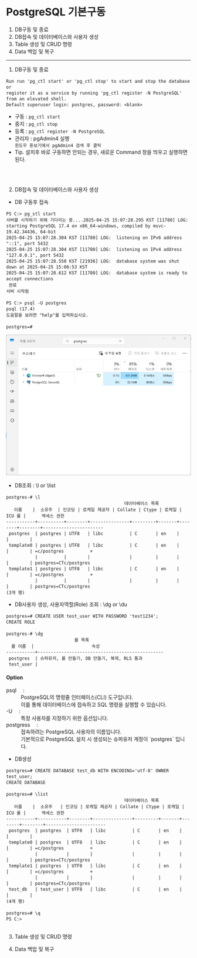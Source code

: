 # PostgreSQL 기본구동
1. DB구동 및 종료
2. DB접속 및 데이터베이스와 사용자 생성
3. Table 생성 및 CRUD 명령
4. Data 백업 및 복구
---

1. DB구동 및 종료
```
Run run 'pg_ctl start' or 'pg_ctl stop' to start and stop the database or
register it as a service by running 'pg_ctl register -N PostgreSQL' from an elevated shell.
Default superuser login: postgres, password: <blank>
```

- 구동 : `pg_ctl start`
- 중지 : `pg_ctl stop`
- 등록 : `pg_ctl register -N PostgreSQL`
- 관리자 : pgAdmin4 실행 <br/> 
  `윈도우 돋보기에서 pgAdmin4 검색 후 클릭`
- Tip. 설치후 바로 구동하면 안되는 경우, 새로운 Command 창을 띄우고 실행하면 된다.
<br/>
<br/>

2. DB접속 및 데이터베이스와 사용자 생성
- DB 구동후 접속 <br/>
```
PS C:> pg_stl start
서버를 시작하기 위해 기다리는 중....2025-04-25 15:07:28.295 KST [11780] LOG:  starting PostgreSQL 17.4 on x86_64-windows, compiled by msvc-19.42.34436, 64-bit
2025-04-25 15:07:28.304 KST [11780] LOG:  listening on IPv6 address "::1", port 5432
2025-04-25 15:07:28.304 KST [11780] LOG:  listening on IPv4 address "127.0.0.1", port 5432
2025-04-25 15:07:28.550 KST [21936] LOG:  database system was shut down at 2025-04-25 15:06:53 KST
2025-04-25 15:07:28.612 KST [11780] LOG:  database system is ready to accept connections
 완료
서버 시작됨

PS C:> psql -U postgres 
psql (17.4)
도움말을 보려면 "help"를 입력하십시오.

postgres=#

```
<img src="../images/db_check.png">


- DB조회 : \l or \list<br/> 
```
postgres-# \l
                                             데이터베이스 목록
   이름    |  소유주  | 인코딩 | 로케일 제공자 | Collate | Ctype | 로케일 | ICU 룰 |      액세스 권한
-----------+----------+--------+---------------+---------+-------+--------+--------+-----------------------
 postgres  | postgres | UTF8   | libc          | C       | en    |        |        |
 template0 | postgres | UTF8   | libc          | C       | en    |        |        | =c/postgres          +
           |          |        |               |         |       |        |        | postgres=CTc/postgres
 template1 | postgres | UTF8   | libc          | C       | en    |        |        | =c/postgres          +
           |          |        |               |         |       |        |        | postgres=CTc/postgres
(3개 행)

```
- DB사용자 생성, 사용자역할(Role) 조회 : \dg or \du <br/>
```
postgres=# CREATE USER test_user WITH PASSWORD 'test1234';
CREATE ROLE

postgres-# \dg
                          롤 목록
  롤 이름  |                      속성
-----------+------------------------------------------------
 postgres  | 슈퍼유저, 롤 만들기, DB 만들기, 복제, RLS 통과
 test_user |

```
#### Option
<div>
<dl> 
    <dt> psql &emsp;:</dt> 
    <dd>PostgreSQL의 명령줄 인터페이스(CLI) 도구입니다. <br/> 이를 통해 데이터베이스에 접속하고 SQL 명령을 실행할 수 있습니다. </dd>
    <dt> -U &emsp;: </dt>
    <dd>특정 사용자를 지정하기 위한 옵션입니다. </dd>
    <dt> postgress &emsp;: </dt>
    <dd>접속하려는 PostgreSQL 사용자의 이름입니다. <br/> 기본적으로 PostgreSQL 설치 시 생성되는 슈퍼유저 계정이 `postgres` 입니다. </dd>
</dl>
</div>

- DB생성
```
postgres=# CREATE DATABASE test_db WITH ENCODING='utf-8' OWNER test_user;
CREATE DATABASE

postgres=# \list
                                             데이터베이스 목록
   이름    |  소유주   | 인코딩 | 로케일 제공자 | Collate | Ctype | 로케일 | ICU 룰 |      액세스 권한
-----------+-----------+--------+---------------+---------+-------+--------+--------+-----------------------
 postgres  | postgres  | UTF8   | libc          | C       | en    |        |        |
 template0 | postgres  | UTF8   | libc          | C       | en    |        |        | =c/postgres          +
           |           |        |               |         |       |        |        | postgres=CTc/postgres
 template1 | postgres  | UTF8   | libc          | C       | en    |        |        | =c/postgres          +
           |           |        |               |         |       |        |        | postgres=CTc/postgres
 test_db   | test_user | UTF8   | libc          | C       | en    |        |        |
(4개 행)

postgres=# \q
PS C:>


```    

3. Table 생성 및 CRUD 명령


3. Data 백업 및 복구
